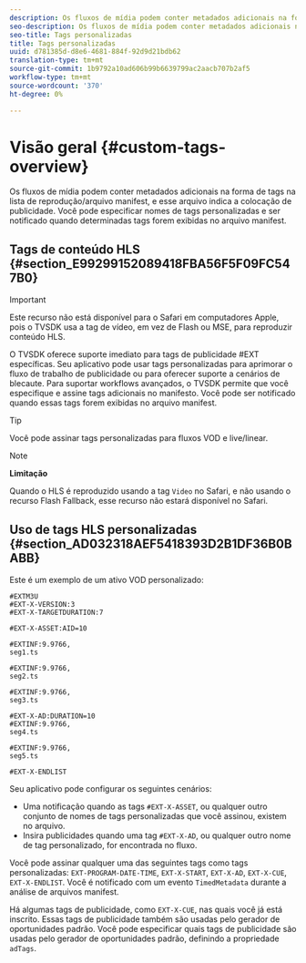```yaml
---
description: Os fluxos de mídia podem conter metadados adicionais na forma de tags na lista de reprodução/arquivo manifest, e esse arquivo indica a colocação de publicidade. Você pode especificar nomes de tags personalizadas e ser notificado quando determinadas tags forem exibidas no arquivo manifest.
seo-description: Os fluxos de mídia podem conter metadados adicionais na forma de tags na lista de reprodução/arquivo manifest, e esse arquivo indica a colocação de publicidade. Você pode especificar nomes de tags personalizadas e ser notificado quando determinadas tags forem exibidas no arquivo manifest.
seo-title: Tags personalizadas
title: Tags personalizadas
uuid: d781385d-d8e6-4681-884f-92d9d21bdb62
translation-type: tm+mt
source-git-commit: 1b9792a10ad606b99b6639799ac2aacb707b2af5
workflow-type: tm+mt
source-wordcount: '370'
ht-degree: 0%

---
```



# Visão geral {#custom-tags-overview}

Os fluxos de mídia podem conter metadados adicionais na forma de tags na lista de reprodução/arquivo manifest, e esse arquivo indica a colocação de publicidade. Você pode especificar nomes de tags personalizadas e ser notificado quando determinadas tags forem exibidas no arquivo manifest.

## Tags de conteúdo HLS {#section_E99299152089418FBA56F5F09FC547B0}

>[!IMPORTANT]
>
>Este recurso não está disponível para o Safari em computadores Apple, pois o TVSDK usa a tag de vídeo, em vez de Flash ou MSE, para reproduzir conteúdo HLS.

O TVSDK oferece suporte imediato para tags de publicidade #EXT específicas. Seu aplicativo pode usar tags personalizadas para aprimorar o fluxo de trabalho de publicidade ou para oferecer suporte a cenários de blecaute. Para suportar workflows avançados, o TVSDK permite que você especifique e assine tags adicionais no manifesto. Você pode ser notificado quando essas tags forem exibidas no arquivo manifest.

>[!TIP]
>
>Você pode assinar tags personalizadas para fluxos VOD e live/linear.

>[!NOTE]
>
>**Limitação**
>
>Quando o HLS é reproduzido usando a tag `Video` no Safari, e não usando o recurso Flash Fallback, esse recurso não estará disponível no Safari.

## Uso de tags HLS personalizadas {#section_AD032318AEF5418393D2B1DF36B0BABB}

Este é um exemplo de um ativo VOD personalizado:

```
#EXTM3U
#EXT-X-VERSION:3
#EXT-X-TARGETDURATION:7
 
#EXT-X-ASSET:AID=10
 
#EXTINF:9.9766,
seg1.ts
 
#EXTINF:9.9766,
seg2.ts
 
#EXTINF:9.9766,
seg3.ts
 
#EXT-X-AD:DURATION=10
#EXTINF:9.9766,
seg4.ts
 
#EXTINF:9.9766,
seg5.ts
 
#EXT-X-ENDLIST
```

Seu aplicativo pode configurar os seguintes cenários:

* Uma notificação quando as tags `#EXT-X-ASSET`, ou qualquer outro conjunto de nomes de tags personalizadas que você assinou, existem no arquivo.
* Insira publicidades quando uma tag `#EXT-X-AD`, ou qualquer outro nome de tag personalizado, for encontrada no fluxo.

Você pode assinar qualquer uma das seguintes tags como tags personalizadas: `EXT-PROGRAM-DATE-TIME`, `EXT-X-START`, `EXT-X-AD`, `EXT-X-CUE`, `EXT-X-ENDLIST`. Você é notificado com um evento `TimedMetadata` durante a análise de arquivos manifest.

Há algumas tags de publicidade, como `EXT-X-CUE`, nas quais você já está inscrito. Essas tags de publicidade também são usadas pelo gerador de oportunidades padrão. Você pode especificar quais tags de publicidade são usadas pelo gerador de oportunidades padrão, definindo a propriedade `adTags`.